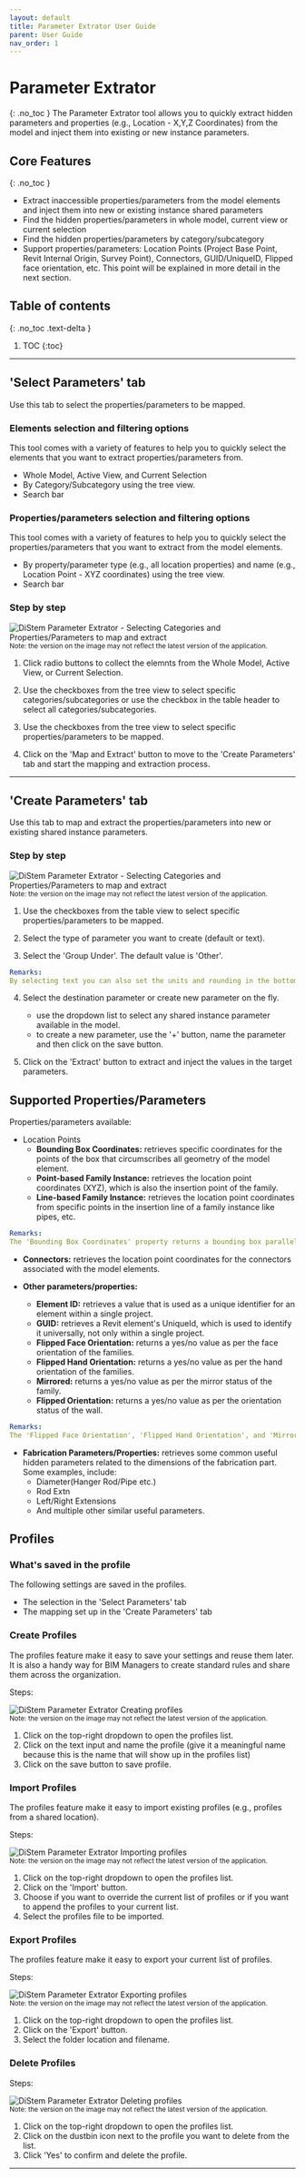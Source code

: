 ```yaml
---
layout: default
title: Parameter Extrator User Guide
parent: User Guide
nav_order: 1
---
```


# Parameter Extrator
{: .no_toc }
The Parameter Extrator tool allows you to quickly extract hidden parameters and properties (e.g., Location - X,Y,Z Coordinates) from the model and inject them into existing or new instance parameters.

## Core Features
{: .no_toc }
- Extract inaccessible properties/parameters from the model elements and inject them into new or existing instance shared parameters
- Find the hidden properties/parameters in whole model, current view or current selection
- Find the hidden properties/parameters by category/subcategory
- Support properties/parameters: Location Points (Project Base Point, Revit Internal Origin, Survey Point), Connectors, GUID/UniqueID, Flipped face orientation, etc. This point will be explained in more detail in the next section.

## Table of contents
{: .no_toc .text-delta }

1. TOC
{:toc}

---

## 'Select Parameters' tab

Use this tab to select the properties/parameters to be mapped.

### Elements selection and filtering options

This tool comes with a variety of features to help you to quickly select the elements that you want to extract properties/parameters from.

- Whole Model, Active View, and Current Selection
- By Category/Subcategory using the tree view.
- Search bar

### Properties/parameters selection and filtering options

This tool comes with a variety of features to help you to quickly select the properties/parameters that you want to extract from the model elements.

- By property/parameter type (e.g., all location properties) and name (e.g., Location Point - XYZ coordinates) using the tree view.
- Search bar

### Step by step 

![DiStem Parameter Extrator - Selecting Categories and Properties/Parameters to map and extract](../../../assets/images/ParameterExtractor/Parameter-Extractor-Selection-Tab.png)  
<sub>Note: the version on the image may not reflect the latest version of the application.</sub>


1. Click radio buttons to collect the elemnts from the Whole Model, Active View, or Current Selection. 

2. Use the checkboxes from the tree view to select specific categories/subcategories or use the checkbox in the table header to select all categories/subcategories.

3. Use the checkboxes from the tree view to select specific properties/parameters to be mapped.

4. Click on the  'Map and Extract' button to move to the 'Create Parameters' tab and start the mapping and extraction process.

---

## 'Create Parameters' tab

Use this tab to map and extract the properties/parameters into new or existing shared instance parameters.

### Step by step

![DiStem Parameter Extrator - Selecting Categories and Properties/Parameters to map and extract](../../../assets/images/ParameterExtractor/Parameter-Extractor-Create-Parameters-Tab.png)  
<sub>Note: the version on the image may not reflect the latest version of the application.</sub>


1. Use the checkboxes from the table view to select specific properties/parameters to be mapped.  

2. Select the type of parameter you want to create (default or text).  

3. Select the 'Group Under'. The default value is 'Other'.

```yaml
Remarks:
By selecting text you can also set the units and rounding in the bottom-left of the window. 
```

4. Select the destination parameter or create new parameter on the fly.
    * use the dropdown list to select any shared instance parameter available in the model.
    * to create a new parameter, use the '+' button, name the parameter and then click on the save button.  
      
5. Click on the 'Extract' button to extract and inject the values in the target parameters.

## Supported Properties/Parameters

Properties/parameters available:
-  Location Points
    - **Bounding Box Coordinates:** retrieves specific coordinates for the points of the box that circumscribes all geometry of the model element.
    - **Point-based Family Instance:** retrieves the location point coordinates (XYZ), which is also the insertion point of the family.
    - **Line-based Family Instance:** retrieves the location point coordinates from specific points in the insertion line of a family instance like pipes, etc.

```yaml
Remarks:
The 'Bounding Box Coordinates' property returns a bounding box parallel to the cardinal coordinate axes in a project space. So, it does not correspond to the element’s coordinate system and is not necessarily the smallest circumscribing box possible, as the smallest box is not necessarily aligned with the cardinal axes.
```

- **Connectors:** retrieves the location point coordinates for the connectors associated with the model elements.

- **Other parameters/properties:**  
    - **Element ID:** retrieves a value that is used as a unique identifier for an element within a single project.
    - **GUID:** retrieves a Revit element's UniqueId, which is used to identify it universally, not only within a single project.
    - **Flipped Face Orientation:** returns a yes/no value as per the face orientation of the families. 
    - **Flipped Hand Orientation:** returns a yes/no value as per the hand orientation of the families. 
    - **Mirrored:** returns a yes/no value as per the mirror status of the family. 
    - **Flipped Orientation:** returns a yes/no value as per the orientation status of the wall. 

```yaml
Remarks:
The 'Flipped Face Orientation', 'Flipped Hand Orientation', and 'Mirrored' properties are useful for objects like doors and windows for determining the handle/swing direction.
```

- **Fabrication Parameters/Properties:** retrieves some common useful hidden parameters related to the dimensions of the fabrication part. Some examples, include:
    - Diameter(Hanger Rod/Pipe etc.)
    - Rod Extn 
    - Left/Right Extensions
    - And multiple other similar useful parameters.

## Profiles

### What's saved in the profile

The following settings are saved in the profiles.
- The selection in the 'Select Parameters' tab
- The mapping set up in the 'Create Parameters' tab

### Create Profiles

The profiles feature make it easy to save your settings and reuse them later. It is also a handy way for BIM Managers to create standard rules and share them across the organization.

Steps:

![DiStem Parameter Extrator Creating profiles](../../../assets/images/ParameterExtractor/Parameter-Extractor-Create-Profiles.png)  
<sub>Note: the version on the image may not reflect the latest version of the application.</sub>

1. Click on the top-right dropdown to open the profiles list.
2. Click on the text input and name the profile (give it a meaningful name because this is the name that will show up in the profiles list)
3. Click on the save button to save profile.

### Import Profiles

The profiles feature make it easy to import existing profiles (e.g., profiles from a shared location).

Steps:

![DiStem Parameter Extrator Importing profiles](../../../assets/images/ParameterExtractor/Parameter-Extractor-Import-Profiles.png)  
<sub>Note: the version on the image may not reflect the latest version of the application.</sub>

1. Click on the top-right dropdown to open the profiles list.
2. Click on the 'Import' button.
3. Choose if you want to override the current list of profiles or if you want to append the profiles to your current list. 
4. Select the profiles file to be imported.

### Export Profiles

The profiles feature make it easy to export your current list of profiles.

Steps:

![DiStem Parameter Extrator Exporting profiles](../../../assets/images/ParameterExtractor/Parameter-Extractor-Export-Profiles.png)  
<sub>Note: the version on the image may not reflect the latest version of the application.</sub>

1. Click on the top-right dropdown to open the profiles list.
2. Click on the 'Export' button.
3. Select the folder location and filename. 

### Delete Profiles

Steps:

![DiStem Parameter Extrator Deleting profiles](../../../assets/images/ParameterExtractor/Parameter-Extractor-Delete-Profiles.png)  
<sub>Note: the version on the image may not reflect the latest version of the application.</sub>

1. Click on the top-right dropdown to open the profiles list.
2. Click on the dustbin icon next to the profile you want to delete from the list.
3. Click 'Yes' to confirm and delete the profile.

---